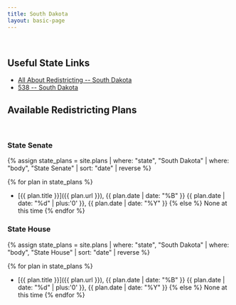 ```yaml
---
title: South Dakota
layout: basic-page
---
```


<br>

Useful State Links
---

- [All About Redistricting -- South Dakota](https://redistricting.lls.edu/state/south-dakota/?cycle=2020&level=Congress&startdate=)
- [538 -- South Dakota](https://projects.fivethirtyeight.com/redistricting-2022-maps/south-dakota/)

Available Redistricting Plans
---

<br>

### State Senate

{% assign state_plans = site.plans | where: "state", "South Dakota" | where: "body", "State Senate" | sort: "date" | reverse %}

{% for plan in state_plans %}
- [{{ plan.title }}]({{ plan.url }}), {{ plan.date | date: "%B" }} {{ plan.date | date: "%d" | plus:'0' }}, {{ plan.date | date: "%Y" }}
{% else %}
None at this time
{% endfor %}


### State House

{% assign state_plans = site.plans | where: "state", "South Dakota" | where: "body", "State House" | sort: "date" | reverse %}

{% for plan in state_plans %}
- [{{ plan.title }}]({{ plan.url }}), {{ plan.date | date: "%B" }} {{ plan.date | date: "%d" | plus:'0' }}, {{ plan.date | date: "%Y" }}
{% else %}
None at this time
{% endfor %}
